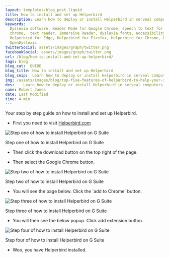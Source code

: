 ```yaml
---
layout: templates/blog_post.liquid
title: How to install and set up Helperbird
description: Learn how to deploy or install Helperbird in serveal computers at once.
keywords:
  Dyslexia software, Reader Mode for Google Chrome, speech to text for chrome, Text to speech for
  chrome,  text reader, Immersive Reader, dyslexia fonts, accessibility software, dyslexia software,
  Helperbird for Edge, Helperbird for Firefox, Helperbird for Chrome, Opendyslexic for Chrome,
  OpenDyslexic
twitterSocial: assets/images/graph/twitter.png
facebookSocial: assets/images/graph/twitter.png
url: /blog/how-to-install-and-set-up-helperbird/
tags: blog
blog_cat:  GUIDE
blog_title: How to install and set up Helperbird
blog_snip:  Learn how to deploy or install Helperbird in serveal computers at once.
img: /assets/images/blog/top-five-features-of-helperbird-to-help-your-students-in-2021/top-five-features-of-helperbird-to-help-your-students-in-2021.png
des:    Learn how to deploy or install Helperbird in serveal computers at once.
name: Robert James
date: Last Modified
time: 4 min
---
```


  

Your step by step guide on how to install and set up Helperbird.

  

- First you need to visit [Helperbird.com](https://www.helperbird.com)

  

![Step one of how to install Helperbird on G Suite](/assets/images/blog/setup/setup_1.png)

  

Step one of how to install Helperbird on G Suite

  

- Then click the download button on the top right of the page.

- Then select the Google Chrome button.

  

![Step two of how to install Helperbird on G Suite](/assets/images/blog/setup/setup_2.png)

  

Step two of how to install Helperbird on G Suite

  

- You will see the page below. Click the \`add to Chrome\` button.

  

![Step three of how to install Helperbird on G Suite](/assets/images/blog/setup/setup_3.png)

  

Step three of how to install Helperbird on G Suite

  

- You will then see the below popup. Click add extension button.

  

![Step four of how to install Helperbird on G Suite](/assets/images/blog/setup/setup_4.png)

  

Step four of how to install Helperbird on G Suite

  

- Woo, you have Helperbird installed.